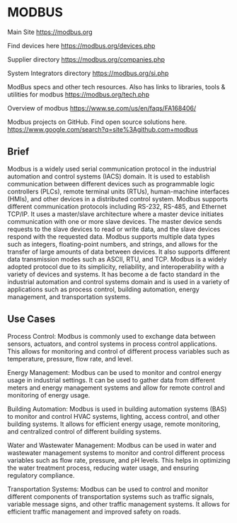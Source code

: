 # MODBUS

Main Site		https://modbus.org							

Find devices here		https://modbus.org/devices.php							

Supplier directory		https://modbus.org/companies.php							

System Integrators directory		https://modbus.org/si.php							

ModBus specs and other tech resources. Also has links to libraries, tools & utilities for modbus		https://modbus.org/tech.php

Overview of modbus		https://www.se.com/us/en/faqs/FA168406/				

Modbus projects on GitHub. Find open source solutions here.		https://www.google.com/search?q=site%3Agithub.com+modbus				

## Brief

Modbus is a widely used serial communication protocol in the industrial automation and control systems (IACS) domain. It is used to establish communication between different devices such as programmable logic controllers (PLCs), remote terminal units (RTUs), human-machine interfaces (HMIs), and other devices in a distributed control system. Modbus supports different communication protocols including RS-232, RS-485, and Ethernet TCP/IP. It uses a master/slave architecture where a master device initiates communication with one or more slave devices. The master device sends requests to the slave devices to read or write data, and the slave devices respond with the requested data. Modbus supports multiple data types such as integers, floating-point numbers, and strings, and allows for the transfer of large amounts of data between devices. It also supports different data transmission modes such as ASCII, RTU, and TCP. Modbus is a widely adopted protocol due to its simplicity, reliability, and interoperability with a variety of devices and systems. It has become a de facto standard in the industrial automation and control systems domain and is used in a variety of applications such as process control, building automation, energy management, and transportation systems.

## Use Cases

Process Control: Modbus is commonly used to exchange data between sensors, actuators, and control systems in process control applications. This allows for monitoring and control of different process variables such as temperature, pressure, flow rate, and level.

Energy Management: Modbus can be used to monitor and control energy usage in industrial settings. It can be used to gather data from different meters and energy management systems and allow for remote control and monitoring of energy usage.

Building Automation: Modbus is used in building automation systems (BAS) to monitor and control HVAC systems, lighting, access control, and other building systems. It allows for efficient energy usage, remote monitoring, and centralized control of different building systems.

Water and Wastewater Management: Modbus can be used in water and wastewater management systems to monitor and control different process variables such as flow rate, pressure, and pH levels. This helps in optimizing the water treatment process, reducing water usage, and ensuring regulatory compliance.

Transportation Systems: Modbus can be used to control and monitor different components of transportation systems such as traffic signals, variable message signs, and other traffic management systems. It allows for efficient traffic management and improved safety on roads.

